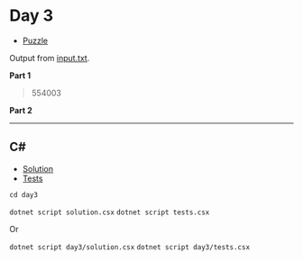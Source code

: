 # Day 3

- [Puzzle](PUZZLE.md)

Output from [input.txt](input.txt).
<!-- Output from [input.txt](day#/input.txt). -->

**Part 1**

> 554003

**Part 2**

> 

---

## C#

- [Solution](solution.csx)
- [Tests](tests.csx)

`cd day3`

`dotnet script solution.csx`
`dotnet script tests.csx`

Or

`dotnet script day3/solution.csx`
`dotnet script day3/tests.csx`
